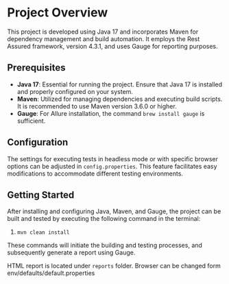# Project Overview

This project is developed using Java 17 and incorporates Maven for dependency management and build automation. It employs the Rest Assured framework, version 4.3.1, and uses Gauge for reporting purposes.

## Prerequisites

- **Java 17**: Essential for running the project. Ensure that Java 17 is installed and properly configured on your system.
- **Maven**: Utilized for managing dependencies and executing build scripts. It is recommended to use Maven version 3.6.0 or higher.
- **Gauge**: For Allure installation, the command `brew install gauge` is sufficient.

## Configuration

The settings for executing tests in headless mode or with specific browser options can be adjusted in `config.properties`. This feature facilitates easy modifications to accommodate different testing environments.

## Getting Started

After installing and configuring Java, Maven, and Gauge, the project can be built and tested by executing the following command in the terminal:

1. `mvn clean install`

These commands will initiate the building and testing processes, and subsequently generate a report using Gauge.

HTML report is located under `reports` folder.
Browser can be changed form env/defaults/default.properties 
